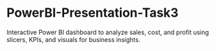 # PowerBI-Presentation-Task3
Interactive Power BI dashboard to analyze sales, cost, and profit using slicers, KPIs, and visuals for business insights.
